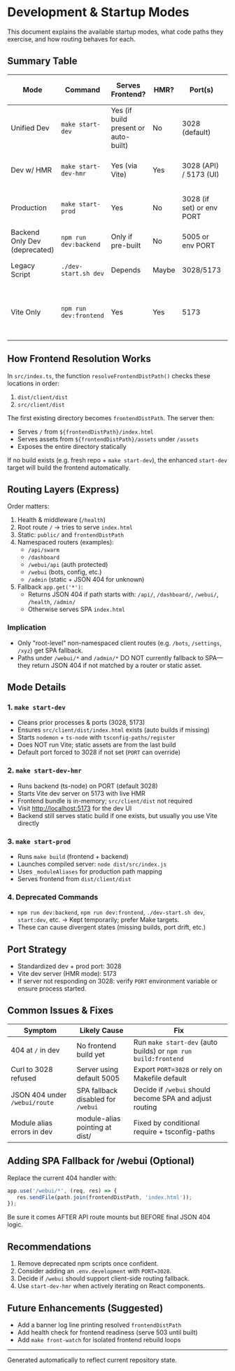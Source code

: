 # Development & Startup Modes

This document explains the available startup modes, what code paths they exercise, and how routing behaves for each.

## Summary Table

| Mode | Command | Serves Frontend? | HMR? | Port(s) | Needs Frontend Build? | Notes |
|------|---------|------------------|------|---------|-----------------------|-------|
| Unified Dev | `make start-dev` | Yes (if build present or auto-built) | No | 3028 (default) | Auto-builds if missing | Single process (Express + static) |
| Dev w/ HMR | `make start-dev-hmr` | Yes (via Vite) | Yes | 3028 (API) / 5173 (UI) | No (Vite in-memory) | Two processes (backend + Vite) |
| Production  | `make start-prod` | Yes | No | 3028 (if set) or env PORT | Requires full build | Uses compiled JS + dist assets |
| Backend Only Dev (deprecated) | `npm run dev:backend` | Only if pre-built | No | 5005 or env PORT | Yes | Redundant; use `make start-dev` |
| Legacy Script | `./dev-start.sh dev` | Depends | Maybe | 3028/5173 | Yes | Deprecated multi-path logic |
| Vite Only | `npm run dev:frontend` | Yes | Yes | 5173 | No | Backend APIs unavailable unless started separately |

## How Frontend Resolution Works

In `src/index.ts`, the function `resolveFrontendDistPath()` checks these locations in order:

1. `dist/client/dist`
2. `src/client/dist`

The first existing directory becomes `frontendDistPath`. The server then:

- Serves `/` from `${frontendDistPath}/index.html`
- Serves assets from `${frontendDistPath}/assets` under `/assets`
- Exposes the entire directory statically

If no build exists (e.g. fresh repo + `make start-dev`), the enhanced `start-dev` target will build the frontend automatically.

## Routing Layers (Express)

Order matters:

1. Health & middleware (`/health`)
2. Root route `/` → tries to serve `index.html`
3. Static: `public/` and `frontendDistPath`
4. Namespaced routers (examples):
   - `/api/swarm`
   - `/dashboard`
   - `/webui/api` (auth protected)
   - `/webui` (bots, config, etc.)
   - `/admin` (static + JSON 404 for unknown)
5. Fallback `app.get('*')`:
   - Returns JSON 404 if path starts with: `/api/`, `/dashboard/`, `/webui/`, `/health`, `/admin/`
   - Otherwise serves SPA `index.html`

### Implication

- Only "root-level" non-namespaced client routes (e.g. `/bots`, `/settings`, `/xyz`) get SPA fallback.
- Paths under `/webui/*` and `/admin/*` DO NOT currently fallback to SPA—they return JSON 404 if not matched by a router or static asset.

## Mode Details

### 1. `make start-dev`

- Cleans prior processes & ports (3028, 5173)
- Ensures `src/client/dist/index.html` exists (auto builds if missing)
- Starts `nodemon` + `ts-node` with `tsconfig-paths/register`
- Does NOT run Vite; static assets are from the last build
- Default port forced to 3028 if not set (`PORT` can override)

### 2. `make start-dev-hmr`

- Runs backend (ts-node) on PORT (default 3028)
- Starts Vite dev server on 5173 with live HMR
- Frontend bundle is in-memory; `src/client/dist` not required
- Visit <http://localhost:5173> for the dev UI
- Backend still serves static build if one exists, but usually you use Vite directly

### 3. `make start-prod`

- Runs `make build` (frontend + backend)
- Launches compiled server: `node dist/src/index.js`
- Uses `_moduleAliases` for production path mapping
- Serves frontend from `dist/client/dist`

### 4. Deprecated Commands

- `npm run dev:backend`, `npm run dev:frontend`, `./dev-start.sh dev`, `start:dev`, etc. -> Kept temporarily; prefer Make targets.
- These can cause divergent states (missing builds, port drift, etc.)

## Port Strategy

- Standardized dev + prod port: 3028
- Vite dev server (HMR mode): 5173
- If server not responding on 3028: verify `PORT` environment variable or ensure process started.

## Common Issues & Fixes

| Symptom | Likely Cause | Fix |
|---------|--------------|-----|
| 404 at `/` in dev | No frontend build yet | Run `make start-dev` (auto builds) or `npm run build:frontend` |
| Curl to 3028 refused | Server using default 5005 | Export `PORT=3028` or rely on Makefile default |
| JSON 404 under `/webui/route` | SPA fallback disabled for `/webui` | Decide if `/webui` should become SPA and adjust routing |
| Module alias errors in dev | module-alias pointing at dist/ | Fixed by conditional require + tsconfig-paths |

## Adding SPA Fallback for /webui (Optional)

Replace the current 404 handler with:

```ts
app.use('/webui/*', (req, res) => {
   res.sendFile(path.join(frontendDistPath, 'index.html'));
});
```

Be sure it comes AFTER API route mounts but BEFORE final JSON 404 logic.

## Recommendations

1. Remove deprecated npm scripts once confident.
2. Consider adding an `.env.development` with `PORT=3028`.
3. Decide if `/webui` should support client-side routing fallback.
4. Use `start-dev-hmr` when actively iterating on React components.

## Future Enhancements (Suggested)

- Add a banner log line printing resolved `frontendDistPath`
- Add health check for frontend readiness (serve 503 until built)
- Add `make front-watch` for isolated frontend rebuild loops

---
Generated automatically to reflect current repository state.
